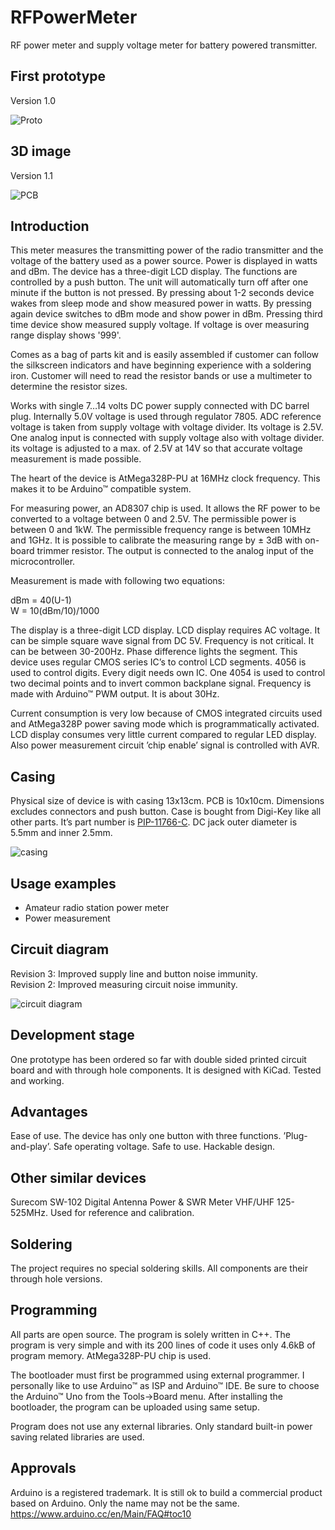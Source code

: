 # RFPowerMeter
RF power meter and supply voltage meter for battery powered transmitter.

## First prototype

Version 1.0

![Proto](hardware/RFPowerMeter1.jpg)

## 3D image

Version 1.1

![PCB](hardware/RFPowerMeter-v1-1.png)

## Introduction

This meter measures the transmitting power of the radio transmitter and the voltage of the battery used as a power source. Power is displayed in watts and dBm. The device has a three-digit LCD display. The functions are controlled by a push button. The unit will automatically turn off after one minute if the button is not pressed. By pressing about 1-2 seconds device wakes from sleep mode and show measured power in watts. By pressing again device switches to dBm mode and show power in dBm. Pressing third time device show measured supply voltage. If voltage is over measuring range display shows '999'.

Comes as a bag of parts kit and is easily assembled if customer can follow the silkscreen indicators and have beginning experience with a soldering iron. Customer will need to read the resistor bands or use a multimeter to determine the resistor sizes.

Works with single 7…14 volts DC power supply connected with DC barrel plug. Internally 5.0V voltage is used through regulator 7805. ADC reference voltage is taken from supply voltage with voltage divider. Its voltage is 2.5V. One analog input is connected with supply voltage also with voltage divider. its voltage is adjusted to a max. of 2.5V at 14V so that accurate voltage measurement is made possible.

The heart of the device is AtMega328P-PU at 16MHz clock frequency. This makes it to be Arduino™ compatible system.

For measuring power, an AD8307 chip is used. It allows the RF power to be converted to a voltage between 0 and 2.5V. The permissible power is between 0 and 1kW. The permissible frequency range is between 10MHz and 1GHz. It is possible to calibrate the measuring range by ± 3dB with on-board trimmer resistor. The output is connected to the analog input of the microcontroller.

Measurement is made with following two equations:

dBm = 40(U-1)
<br>W = 10(dBm/10)/1000

The display is a three-digit LCD display. LCD display requires AC voltage. It can be simple square wave signal from DC 5V. Frequency is not critical. It can be between 30-200Hz. Phase difference lights the segment. This device uses regular CMOS series IC’s to control LCD segments. 4056 is used to control digits. Every digit needs own IC. One 4054 is used to control two decimal points and to invert common backplane signal. Frequency is made with Arduino™ PWM output. It is about 30Hz.

Current consumption is very low because of CMOS integrated circuits used and AtMega328P power saving mode which is programmatically activated. LCD display consumes very little current compared to regular LED display. Also power measurement circuit ’chip enable’ signal is controlled with AVR.

## Casing

Physical size of device is with casing 13x13cm. PCB is 10x10cm. Dimensions excludes connectors and push button. Case is bought from Digi-Key like all other parts. It’s part number is [PIP-11766-C](https://www.digikey.fi/product-detail/en/bud-industries/PIP-11766-C/377-2127-ND/4896970). DC jack outer diameter is 5.5mm and inner 2.5mm.

![casing](hardware/casing1.jpg)

## Usage examples

- Amateur radio station power meter
- Power measurement

## Circuit diagram

Revision 3: Improved supply line and button noise immunity.
<br>Revision 2: Improved measuring circuit noise immunity.

![circuit diagram](hardware/circuit3.png)

## Development stage

One prototype has been ordered so far with double sided printed circuit board and with through hole components. It is designed with KiCad. Tested and working.

## Advantages

Ease of use. The device has only one button with three functions. ’Plug-and-play’. Safe operating voltage. Safe to use. Hackable design.

## Other similar devices

Surecom SW-102 Digital Antenna Power & SWR Meter VHF/UHF 125-525MHz. Used for reference and calibration.

## Soldering

The project requires no special soldering skills. All components are their through hole versions.

## Programming

All parts are open source. The program is solely written in C++. The program is very simple and with its 200 lines of code it uses only 4.6kB of program memory. AtMega328P-PU chip is used.

The bootloader must first be programmed using external programmer. I personally like to use Arduino™ as ISP and Arduino™ IDE. Be sure to choose the Arduino™ Uno from the Tools→Board menu. After installing the bootloader, the program can be uploaded using same setup.

Program does not use any external libraries. Only standard built-in power saving related libraries are used.

## Approvals

Arduino is a registered trademark. It is still ok to build a commercial product based on Arduino. Only the name may not be the same. https://www.arduino.cc/en/Main/FAQ#toc10
